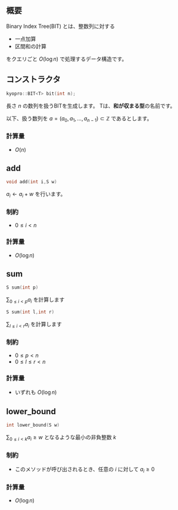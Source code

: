 ## 概要
Binary Index Tree(BIT) とは、整数列に対する
- 一点加算
- 区間和の計算

をクエリごと $O(\log n)$ で処理するデータ構造です。

## コンストラクタ
```cpp
kyopro::BIT<T> bit(int n);
```
長さ $n$ の数列を扱うBITを生成します。
Tは、**和が収まる型**の名前です。

以下、扱う数列を $a=(a_0,a_1,\dots,a_{n-1})\subset\mathbb{Z}$ であるとします。
### 計算量
- $O(n)$

## add
```cpp
void add(int i,S w)
```
$a_i\leftarrow a_i+w$ を行います。

### 制約
- $0\leq i<n$

### 計算量
- $O(\log n)$

## sum
```cpp
S sum(int p)
```
$\sum_{0\leq i<p}{a_i}$ を計算します
```cpp
S sum(int l,int r)
```
$\sum_{l\leq i<r}{a_i}$ を計算します


### 制約
- $0\leq p<n$
- $0\leq l\leq r<n$

### 計算量
- いずれも $O(\log n)$

## lower_bound
```cpp
int lower_bound(S w)
```
$\sum_{0\leq i<k}{a_i}\geq w$ となるような最小の非負整数 $k$
### 制約
- このメソッドが呼び出されるとき、任意の $i$ に対して $a_i\geq0$

### 計算量
- $O(\log n)$